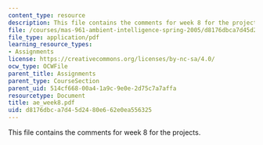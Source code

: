 ```yaml
---
content_type: resource
description: This file contains the comments for week 8 for the projects.
file: /courses/mas-961-ambient-intelligence-spring-2005/d8176dbca7d45d2480e662e0ea556325_ae_week8.pdf
file_type: application/pdf
learning_resource_types:
- Assignments
license: https://creativecommons.org/licenses/by-nc-sa/4.0/
ocw_type: OCWFile
parent_title: Assignments
parent_type: CourseSection
parent_uid: 514cf668-00a4-1a9c-9e0e-2d75c7a7affa
resourcetype: Document
title: ae_week8.pdf
uid: d8176dbc-a7d4-5d24-80e6-62e0ea556325
---
```

This file contains the comments for week 8 for the projects.
